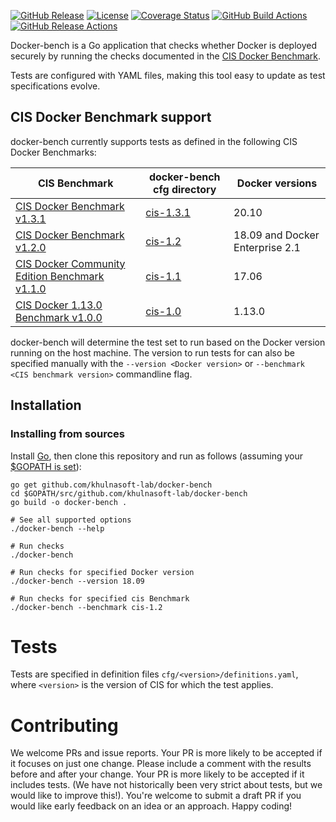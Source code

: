 [![GitHub Release][release-img]][release]
[![License][license-img]][license]
[![Coverage Status][cov-img]][cov]
[![GitHub Build Actions][build-action-img]][actions]
[![GitHub Release Actions][release-action-img]][actions]

Docker-bench is a Go application that checks whether Docker is deployed securely by running the checks documented in the [CIS Docker Benchmark](https://www.cisecurity.org/benchmark/docker/).

Tests are configured with YAML files, making this tool easy to update as test specifications evolve.


## CIS Docker Benchmark support

docker-bench currently supports tests as defined in the following CIS Docker Benchmarks:

| CIS Benchmark                                                                         | docker-bench cfg directory | Docker versions |
|---------------------------------------------------------------------------------------|----------------------------|---|
| [CIS Docker Benchmark v1.3.1](https://workbench.cisecurity.org/benchmarks/7193)| [cis-1.3.1](./cfg/cis-1.3.1) | 20.10|
| [CIS Docker Benchmark v1.2.0](https://workbench.cisecurity.org/benchmarks/601)        | [cis-1.2](./cfg/cis-1.2)   | 18.09 and Docker Enterprise 2.1 |
| [CIS Docker Community Edition Benchmark v1.1.0](https://workbench.cisecurity.org/benchmarks/552) | [cis-1.1](./cfg/cis-1.1)   | 17.06 |
| [CIS Docker 1.13.0 Benchmark v1.0.0](https://workbench.cisecurity.org/benchmarks/363) | [cis-1.0](./cfg/cis-1.0)   | 1.13.0 |


docker-bench will determine the test set to run based on the Docker version running on the host machine. 
The version to run tests for can also be specified manually with the `--version <Docker version>` or `--benchmark <CIS benchmark version>` commandline flag.

## Installation
### Installing from sources

Install [Go](https://golang.org/doc/install), then
clone this repository and run as follows (assuming your [$GOPATH is set](https://github.com/golang/go/wiki/GOPATH)):

```shell
go get github.com/khulnasoft-lab/docker-bench
cd $GOPATH/src/github.com/khulnasoft-lab/docker-bench
go build -o docker-bench .

# See all supported options
./docker-bench --help

# Run checks
./docker-bench

# Run checks for specified Docker version
./docker-bench --version 18.09

# Run checks for specified cis Benchmark 
./docker-bench --benchmark cis-1.2
```

# Tests
Tests are specified in definition files `cfg/<version>/definitions.yaml`,
where `<version>` is the version of CIS for which the test applies.

# Contributing
We welcome PRs and issue reports.
Your PR is more likely to be accepted if it focuses on just one change.
Please include a comment with the results before and after your change.
Your PR is more likely to be accepted if it includes tests. (We have not historically been very strict about tests, but we would like to improve this!).
You're welcome to submit a draft PR if you would like early feedback on an idea or an approach.
Happy coding!

[actions]: https://github.com/khulnasoft-lab/docker-bench/actions
[build-action-img]: https://github.com/khulnasoft-lab/docker-bench/workflows/build/badge.svg
[cov-img]: https://codecov.io/github/khulnasoft-lab/docker-bench/branch/main/graph/badge.svg
[cov]: https://codecov.io/github/khulnasoft-lab/docker-bench
[license-img]: https://img.shields.io/badge/License-Apache%202.0-blue.svg
[license]: https://opensource.org/licenses/Apache-2.0
[release-img]: https://img.shields.io/github/release/khulnasoft-lab/docker-bench.svg
[release]: https://github.com/khulnasoft-lab/docker-bench/releases
[release-action-img]: https://github.com/khulnasoft-lab/docker-bench/workflows/release/badge.svg
